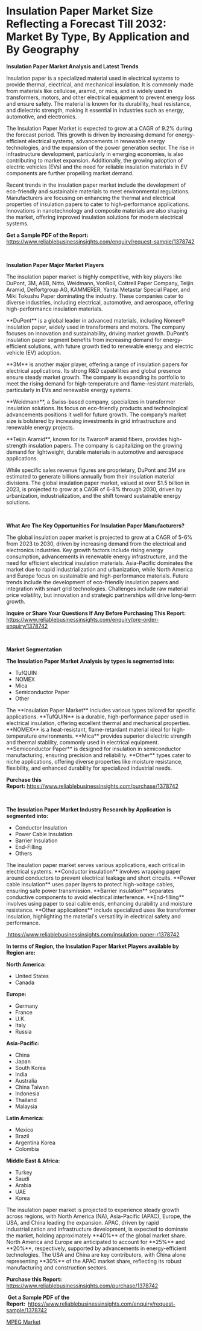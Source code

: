 <p><h1>Insulation Paper Market Size Reflecting a Forecast Till 2032: Market By Type, By Application and By Geography</h1></p><p><strong>Insulation Paper Market Analysis and Latest Trends</strong></p>
<p><p>Insulation paper is a specialized material used in electrical systems to provide thermal, electrical, and mechanical insulation. It is commonly made from materials like cellulose, aramid, or mica, and is widely used in transformers, motors, and other electrical equipment to prevent energy loss and ensure safety. The material is known for its durability, heat resistance, and dielectric strength, making it essential in industries such as energy, automotive, and electronics.</p><p>The Insulation Paper Market is expected to grow at a CAGR of 9.2% during the forecast period. This growth is driven by increasing demand for energy-efficient electrical systems, advancements in renewable energy technologies, and the expansion of the power generation sector. The rise in infrastructure development, particularly in emerging economies, is also contributing to market expansion. Additionally, the growing adoption of electric vehicles (EVs) and the need for reliable insulation materials in EV components are further propelling market demand.</p><p>Recent trends in the insulation paper market include the development of eco-friendly and sustainable materials to meet environmental regulations. Manufacturers are focusing on enhancing the thermal and electrical properties of insulation papers to cater to high-performance applications. Innovations in nanotechnology and composite materials are also shaping the market, offering improved insulation solutions for modern electrical systems.</p></p>
<p><strong>Get a Sample PDF of the Report:&nbsp;</strong> <a href="https://www.reliablebusinessinsights.com/enquiry/request-sample/1378742?utm_campaign=2116&utm_medium=2&utm_source=Github&utm_content=ia&utm_term=25012025&utm_id=insulation-paper">https://www.reliablebusinessinsights.com/enquiry/request-sample/1378742</a></p>
<p>&nbsp;</p>
<p><strong>Insulation Paper Major Market Players</strong></p>
<p><p>The insulation paper market is highly competitive, with key players like DuPont, 3M, ABB, Nitto, Weidmann, VonRoll, Cottrell Paper Company, Teijin Aramid, Delfortgroup AG, KAMMERER, Yantai Metastar Special Paper, and Miki Tokushu Paper dominating the industry. These companies cater to diverse industries, including electrical, automotive, and aerospace, offering high-performance insulation materials.</p><p>**DuPont** is a global leader in advanced materials, including Nomex® insulation paper, widely used in transformers and motors. The company focuses on innovation and sustainability, driving market growth. DuPont’s insulation paper segment benefits from increasing demand for energy-efficient solutions, with future growth tied to renewable energy and electric vehicle (EV) adoption.</p><p>**3M** is another major player, offering a range of insulation papers for electrical applications. Its strong R&D capabilities and global presence ensure steady market growth. The company is expanding its portfolio to meet the rising demand for high-temperature and flame-resistant materials, particularly in EVs and renewable energy systems.</p><p>**Weidmann**, a Swiss-based company, specializes in transformer insulation solutions. Its focus on eco-friendly products and technological advancements positions it well for future growth. The company’s market size is bolstered by increasing investments in grid infrastructure and renewable energy projects.</p><p>**Teijin Aramid**, known for its Twaron® aramid fibers, provides high-strength insulation papers. The company is capitalizing on the growing demand for lightweight, durable materials in automotive and aerospace applications.</p><p>While specific sales revenue figures are proprietary, DuPont and 3M are estimated to generate billions annually from their insulation material divisions. The global insulation paper market, valued at over $1.5 billion in 2023, is projected to grow at a CAGR of 6-8% through 2030, driven by urbanization, industrialization, and the shift toward sustainable energy solutions.</p></p>
<p>&nbsp;</p>
<p><strong>What Are The Key Opportunities For Insulation Paper Manufacturers?</strong></p>
<p><p>The global insulation paper market is projected to grow at a CAGR of 5-6% from 2023 to 2030, driven by increasing demand from the electrical and electronics industries. Key growth factors include rising energy consumption, advancements in renewable energy infrastructure, and the need for efficient electrical insulation materials. Asia-Pacific dominates the market due to rapid industrialization and urbanization, while North America and Europe focus on sustainable and high-performance materials. Future trends include the development of eco-friendly insulation papers and integration with smart grid technologies. Challenges include raw material price volatility, but innovation and strategic partnerships will drive long-term growth.</p></p>
<p><strong>Inquire or Share Your Questions If Any Before Purchasing This Report:</strong> <a href="https://www.reliablebusinessinsights.com/enquiry/pre-order-enquiry/1378742?utm_campaign=2116&utm_medium=2&utm_source=Github&utm_content=ia&utm_term=25012025&utm_id=insulation-paper">https://www.reliablebusinessinsights.com/enquiry/pre-order-enquiry/1378742</a></p>
<p>&nbsp;</p>
<p><strong>Market Segmentation</strong></p>
<p><strong>The Insulation Paper Market Analysis by types is segmented into:</strong></p>
<p><ul><li>TufQUIN</li><li>NOMEX</li><li>Mica</li><li>Semiconductor Paper</li><li>Other</li></ul></p>
<p><p>The **Insulation Paper Market** includes various types tailored for specific applications. **TufQUIN** is a durable, high-performance paper used in electrical insulation, offering excellent thermal and mechanical properties. **NOMEX** is a heat-resistant, flame-retardant material ideal for high-temperature environments. **Mica** provides superior dielectric strength and thermal stability, commonly used in electrical equipment. **Semiconductor Paper** is designed for insulation in semiconductor manufacturing, ensuring precision and reliability. **Other** types cater to niche applications, offering diverse properties like moisture resistance, flexibility, and enhanced durability for specialized industrial needs.</p></p>
<p><strong>Purchase this Report:&nbsp;</strong><a href="https://www.reliablebusinessinsights.com/purchase/1378742?utm_campaign=2116&utm_medium=2&utm_source=Github&utm_content=ia&utm_term=25012025&utm_id=insulation-paper">https://www.reliablebusinessinsights.com/purchase/1378742</a></p>
<p>&nbsp;</p>
<p><strong>The Insulation Paper Market Industry Research by Application is segmented into:</strong></p>
<p><ul><li>Conductor Insulation</li><li>Power Cable Insulation</li><li>Barrier Insulation</li><li>End-Filling</li><li>Others</li></ul></p>
<p><p>The insulation paper market serves various applications, each critical in electrical systems. **Conductor insulation** involves wrapping paper around conductors to prevent electrical leakage and short circuits. **Power cable insulation** uses paper layers to protect high-voltage cables, ensuring safe power transmission. **Barrier insulation** separates conductive components to avoid electrical interference. **End-filling** involves using paper to seal cable ends, enhancing durability and moisture resistance. **Other applications** include specialized uses like transformer insulation, highlighting the material's versatility in electrical safety and performance.</p></p>
<p><a href="https://www.reliablebusinessinsights.com/insulation-paper-r1378742?utm_campaign=2116&utm_medium=2&utm_source=Github&utm_content=ia&utm_term=25012025&utm_id=insulation-paper">&nbsp;https://www.reliablebusinessinsights.com/insulation-paper-r1378742</a></p>
<p><strong>In terms of Region, the Insulation Paper Market Players available by Region are:</strong></p>
<p>
    <p> <strong> North America: </strong>
        <ul>
            <li>United States</li>
            <li>Canada</li>
        </ul>
        </p> 
    <p> <strong> Europe: </strong>
        <ul>
            <li>Germany</li>
            <li>France</li>
            <li>U.K.</li>
            <li>Italy</li>
            <li>Russia</li>
        </ul>
        </p> 
    <p> <strong> Asia-Pacific: </strong>
        <ul>
            <li>China</li>
            <li>Japan</li>
            <li>South Korea</li>
            <li>India</li>
            <li>Australia</li>
            <li>China Taiwan</li>
            <li>Indonesia</li>
            <li>Thailand</li>
            <li>Malaysia</li>
        </ul>
        </p> 
    <p> <strong> Latin America: </strong>
        <ul>
            <li>Mexico</li>
            <li>Brazil</li>
            <li>Argentina Korea</li>
            <li>Colombia</li>
        </ul>
        </p> 
    <p> <strong> Middle East & Africa: </strong>
        <ul>
            <li>Turkey</li>
            <li>Saudi</li>
            <li>Arabia</li>
            <li>UAE</li>
            <li>Korea</li>
        </ul>
    </p>
    </p>
<p><p>The insulation paper market is projected to experience steady growth across regions, with North America (NA), Asia-Pacific (APAC), Europe, the USA, and China leading the expansion. APAC, driven by rapid industrialization and infrastructure development, is expected to dominate the market, holding approximately **40%** of the global market share. North America and Europe are anticipated to account for **25%** and **20%**, respectively, supported by advancements in energy-efficient technologies. The USA and China are key contributors, with China alone representing **30%** of the APAC market share, reflecting its robust manufacturing and construction sectors.</p></p>
<p><strong>Purchase this Report: </strong><a href="https://www.reliablebusinessinsights.com/purchase/1378742?utm_campaign=2116&utm_medium=2&utm_source=Github&utm_content=ia&utm_term=25012025&utm_id=insulation-paper">https://www.reliablebusinessinsights.com/purchase/1378742</a></p>
<p>&nbsp;<strong>Get a Sample PDF of the Report:&nbsp;&nbsp;</strong><a href="https://www.reliablebusinessinsights.com/enquiry/request-sample/1378742?utm_campaign=2116&utm_medium=2&utm_source=Github&utm_content=ia&utm_term=25012025&utm_id=insulation-paper">https://www.reliablebusinessinsights.com/enquiry/request-sample/1378742</a></p>
<p><strong></strong></p>
<p><p><a href="https://github.com/luckyshygirl/Market-Research-Report-List-7/blob/main/mpeg-market.md?utm_campaign=2116&utm_medium=2&utm_source=Github&utm_content=ia&utm_term=25012025&utm_id=insulation-paper">MPEG Market</a></p></p>